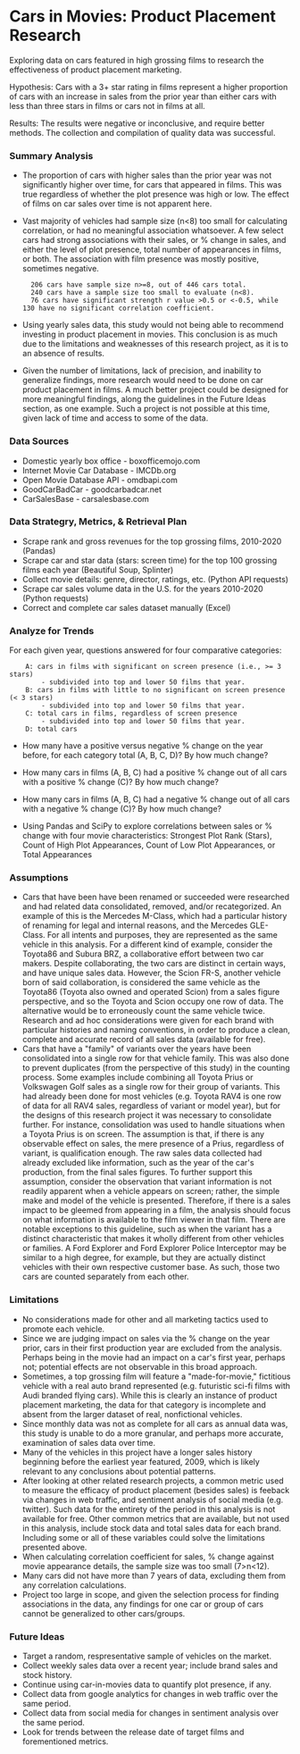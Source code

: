 # Cars in Movies: Product Placement Research
Exploring data on cars featured in high grossing films to research the effectiveness of product placement marketing.

Hypothesis: Cars with a 3+ star rating in films represent a higher proportion of cars with an increase in sales from the prior year than either cars with less than three stars in films or cars not in films at all.

Results: The results were negative or inconclusive, and require better methods.  The collection and compilation of quality data was successful.

### Summary Analysis

* The proportion of cars with higher sales than the prior year was not significantly higher over time, for cars that appeared in films.  This was true regardless of whether the plot presence was high or low.  The effect of films on car sales over time is not apparent here.
* Vast majority of vehicles had sample size (n<8) too small for calculating correlation, or had no meaningful association whatsoever.  A few select cars had strong associations with their sales, or % change in sales, and either the level of plot presence, total number of appearances in films, or both.  The association with film presence was mostly positive, sometimes negative.
    
        206 cars have sample size n>=8, out of 446 cars total.
        240 cars have a sample size too small to evaluate (n<8).
        76 cars have significant strength r value >0.5 or <-0.5, while 130 have no significant correlation coefficient.

* Using yearly sales data, this study would not being able to recommend investing in product placement in movies.  This conclusion is as much due to the limitations and weaknesses of this research project, as it is to an absence of results.
* Given the number of limitations, lack of precision, and inability to generalize findings, more research would need to be done on car product placement in films.  A much better project could be designed for more meaningful findings, along the guidelines in the Future Ideas section, as one example.  Such a project is not possible at this time, given lack of time and access to some of the data.

### Data Sources
* Domestic yearly box office - boxofficemojo.com
* Internet Movie Car Database - IMCDb.org
* Open Movie Database API - omdbapi.com
* GoodCarBadCar - goodcarbadcar.net
* CarSalesBase - carsalesbase.com

### Data Strategry, Metrics, & Retrieval Plan
* Scrape rank and gross revenues for the top grossing films, 2010-2020 (Pandas) 
* Scrape car and star data (stars: screen time) for the top 100 grossing films each year (Beautiful Soup, Splinter)
* Collect movie details: genre, director, ratings, etc. (Python API requests)
* Scrape car sales volume data in the U.S. for the years 2010-2020 (Python requests)
* Correct and complete car sales dataset manually (Excel)

### Analyze for Trends

For each given year, questions answered for four comparative categories:

        A: cars in films with significant on screen presence (i.e., >= 3 stars)
            - subdivided into top and lower 50 films that year.
        B: cars in films with little to no significant on screen presence (< 3 stars)
            - subdivided into top and lower 50 films that year.
        C: total cars in films, regardless of screen presence
            - subdivided into top and lower 50 films that year.
        D: total cars

* How many have a positive versus negative % change on the year before, for each category total (A, B, C, D)?  By how much change?
* How many cars in films (A, B, C) had a positive % change out of all cars with a positive % change (C)?  By how much change?
* How many cars in films (A, B, C) had a negative % change out of all cars with a negative % change (C)?  By how much change?

* Using Pandas and SciPy to explore correlations between sales or % change with four movie characteristics: Strongest Plot Rank (Stars), Count of High Plot Appearances, Count of Low Plot Appearances, or Total Appearances

### Assumptions
* Cars that have been have been renamed or succeeded were researched and had related data consolidated, removed, and/or recategorized.  An example of this is the Mercedes M-Class, which had a particular history of renaming for legal and internal reasons, and the Mercedes GLE-Class.  For all intents and purposes, they are represented as the same vehicle in this analysis.  For a different kind of example, consider the Toyota86 and Subura BRZ, a collaborative effort between two car makers.  Despite collaborating, the two cars are distinct in certain ways, and have unique sales data.  However, the Scion FR-S, another vehicle born of said collaboration, is considered the same vehicle as the Toyota86 (Toyota also owned and operated Scion) from a sales figure perspective, and so the Toyota and Scion occupy one row of data.  The alternative would be to erroneously count the same vehicle twice.  Research and ad hoc considerations were given for each brand with particular histories and naming conventions, in order to produce a clean, complete and accurate record of all sales data (available for free).
* Cars that have a "family" of variants over the years have been consolidated into a single row for that vehicle family.  This was also done to prevent duplicates (from the perspective of this study) in the counting process.  Some examples include combining all Toyota Prius or Volkswagen Golf sales as a single row for their group of variants.  This had already been done for most vehicles (e.g. Toyota RAV4 is one row of data for all RAV4 sales, regardless of variant or model year), but for the designs of this research project it was necessary to consolidate further.  For instance, consolidation was used to handle situations when a Toyota Prius is on screen.  The assumption is that, if there is any observable effect on sales, the mere presence of a Prius, regardless of variant, is qualification enough.  The raw sales data collected had already excluded like information, such as the year of the car's production, from the final sales figures.  To further support this assumption, consider the observation that variant information is not readily apparent when a vehicle appears on screen; rather, the simple make and model of the vehicle is presented.  Therefore, if there is a sales impact to be gleemed from appearing in a film, the analysis should focus on what information is available to the film viewer in that film.  There are notable exceptions to this guideline, such as when the variant has a distinct characteristic that makes it wholly different from other vehicles or families.  A Ford Explorer and Ford Explorer Police Interceptor may be similar to a high degree, for example, but they are actually distinct vehicles with their own respective customer base.  As such, those two cars are counted separately from each other.


### Limitations
* No considerations made for other and all marketing tactics used to promote each vehicle.
* Since we are judging impact on sales via the % change on the year prior, cars in their first production year are excluded from the analysis.  Perhaps being in the movie had an impact on a car's first year, perhaps not; potential effects are not observable in this broad approach.
* Sometimes, a top grossing film will feature a "made-for-movie," fictitious vehicle with a real auto brand represented (e.g. futuristic sci-fi films with Audi branded flying cars).  While this is clearly an instance of product placement marketing, the data for that category is incomplete and absent from the larger dataset of real, nonfictional vehicles.
* Since monthly data was not as complete for all cars as annual data was, this study is unable to do a more granular, and perhaps more accurate, examination of sales data over time.
* Many of the vehicles in this project have a longer sales history beginning before the earliest year featured, 2009, which is likely relevant to any conclusions about potential patterns.
* After looking at other related research projects, a common metric used to measure the efficacy of product placement (besides sales) is feeback via changes in web traffic, and sentiment analysis of social media (e.g. twitter).  Such data for the entirety of the period in this analysis is not available for free.  Other common metrics that are available, but not used in this analysis, include stock data and total sales data for each brand.  Including some or all of these variables could solve the limitations presented above.
* When calculating correlation coefficient for sales, % change against movie appearance details, the sample size was too small (7>n<12).
* Many cars did not have more than 7 years of data, excluding them from any correlation calculations.
* Project too large in scope, and given the selection process for finding associations in the data, any findings for one car or group of cars cannot be generalized to other cars/groups.

### Future Ideas

* Target a random, respresentative sample of vehicles on the market.
* Collect weekly sales data over a recent year; include brand sales and stock history.
* Continue using car-in-movies data to quantify plot presence, if any.
* Collect data from google analytics for changes in web traffic over the same period.
* Collect data from social media for changes in sentiment analysis over the same period.
* Look for trends between the release date of target films and forementioned metrics.
